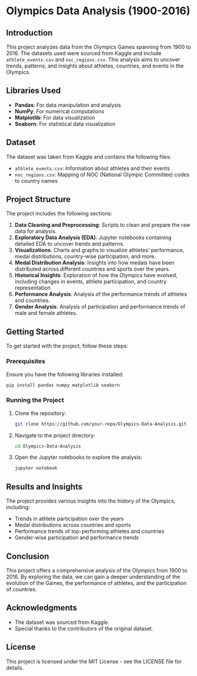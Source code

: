 # Olympics Data Analysis (1900-2016)

## Introduction
This project analyzes data from the Olympics Games spanning from 1900 to 2016. The datasets used were sourced from Kaggle and include `athlete_events.csv` and `noc_regions.csv`. This analysis aims to uncover trends, patterns, and insights about athletes, countries, and events in the Olympics.

## Libraries Used
- **Pandas**: For data manipulation and analysis
- **NumPy**: For numerical computations
- **Matplotlib**: For data visualization
- **Seaborn**: For statistical data visualization

## Dataset
The dataset was taken from Kaggle and contains the following files:
- `athlete_events.csv`: Information about athletes and their events
- `noc_regions.csv`: Mapping of NOC (National Olympic Committee) codes to country names

## Project Structure
The project includes the following sections:
1. **Data Cleaning and Preprocessing**: Scripts to clean and prepare the raw data for analysis.
2. **Exploratory Data Analysis (EDA)**: Jupyter notebooks containing detailed EDA to uncover trends and patterns.
3. **Visualizations**: Charts and graphs to visualize athletes' performance, medal distributions, country-wise participation, and more.
4. **Medal Distribution Analysis**: Insights into how medals have been distributed across different countries and sports over the years.
5. **Historical Insights**: Exploration of how the Olympics have evolved, including changes in events, athlete participation, and country representation.
6. **Performance Analysis**: Analysis of the performance trends of athletes and countries.
7. **Gender Analysis**: Analysis of participation and performance trends of male and female athletes.

## Getting Started
To get started with the project, follow these steps:

### Prerequisites
Ensure you have the following libraries installed:
```python
pip install pandas numpy matplotlib seaborn
```

### Running the Project
1. Clone the repository:
   ```bash
   git clone https://github.com/your-repo/Olympics-Data-Analysis.git
   ```
2. Navigate to the project directory:
   ```bash
   cd Olympics-Data-Analysis
   ```
3. Open the Jupyter notebooks to explore the analysis:
   ```bash
   jupyter notebook
   ```

## Results and Insights
The project provides various insights into the history of the Olympics, including:
- Trends in athlete participation over the years
- Medal distributions across countries and sports
- Performance trends of top-performing athletes and countries
- Gender-wise participation and performance trends

## Conclusion
This project offers a comprehensive analysis of the Olympics from 1900 to 2016. By exploring the data, we can gain a deeper understanding of the evolution of the Games, the performance of athletes, and the participation of countries.

## Acknowledgments
- The dataset was sourced from Kaggle.
- Special thanks to the contributors of the original dataset.
  
## License
This project is licensed under the MIT License - see the LICENSE file for details.
